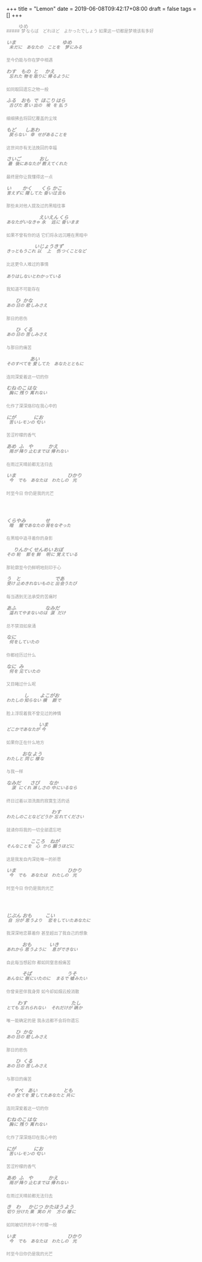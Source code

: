 +++
title = "Lemon"
date = 2019-06-08T09:42:17+08:00
draft = false
tags = []
+++
<div style="font-size:0.7rem;color:#999">
##### <ruby>梦   <rt style="font-size:0.8rem;">ゆめ</rt></ruby>ならば&emsp;どれほど&emsp;よかったでしょう 
如果这一切都是梦境该有多好

##### <ruby>未   <rt style="font-size:0.8rem;">いま</rt></ruby>だに&emsp;あなたの&emsp;ことを&emsp;<ruby>梦  <rt style="font-size:0.8rem;">ゆめ</rt></ruby>にみる
至今仍能与你在梦中相遇
##### <ruby>忘   <rt style="font-size:0.8rem;">わす</rt></ruby>れた <ruby>物   <rt style="font-size:0.8rem;">もの</rt></ruby>を <ruby>取   <rt style="font-size:0.8rem;">と</rt></ruby>りに <ruby>帰   <rt style="font-size:0.8rem;">かえ</rt></ruby>るように
如同取回遗忘之物一般
#####  <ruby>古   <rt style="font-size:0.8rem;">ふる</rt></ruby>びた <ruby>思   <rt style="font-size:0.8rem;">おも</rt></ruby>い <ruby>出   <rt style="font-size:0.8rem;">で</rt></ruby>の <ruby>埃   <rt style="font-size:0.8rem;">ほこり</rt></ruby>を <ruby>払   <rt style="font-size:0.8rem;">はら</rt></ruby>う
细细拂去将回忆覆盖的尘埃
#####  <ruby>戻   <rt style="font-size:0.8rem;">もど</rt></ruby>らない <ruby>幸   <rt style="font-size:0.8rem;">しあわ</rt></ruby>せがあることを
这世间亦有无法挽回的幸福
#####  <ruby>最後   <rt style="font-size:0.8rem;">さいご</rt></ruby>にあなたが <ruby>教   <rt style="font-size:0.8rem;">おし</rt></ruby>えてくれた
最终是你让我懂得这一点
#####  <ruby>言   <rt style="font-size:0.8rem;">い</rt></ruby>えずに <ruby>隠   <rt style="font-size:0.8rem;">かく</rt></ruby>してた <ruby>昏   <rt style="font-size:0.8rem;">くら</rt></ruby>い<ruby>过去   <rt style="font-size:0.8rem;">かこ</rt></ruby>も
那些未对他人提及过的黑暗往事
##### あなたがいなきゃ <ruby>永远   <rt style="font-size:0.8rem;">えいえん</rt></ruby>に <ruby>昏   <rt style="font-size:0.8rem;">くら</rt></ruby>いまま
如果不曾有你的话 它们将永远沉睡在黑暗中
##### きっともうこれ <ruby>以上  <rt style="font-size:0.8rem;">いじょう</rt></ruby><ruby>伤<rt style="font-size:0.8rem;">きず</rt></ruby>つくことなど
比这更令人难过的事情
##### ありはしないとわかっている
我知道不可能存在
##### あの <ruby>日   <rt style="font-size:0.8rem;">ひ</rt></ruby>の <ruby>悲   <rt style="font-size:0.8rem;">かな</rt></ruby>しみさえ
那日的悲伤
##### あの <ruby>日   <rt style="font-size:0.8rem;">ひ</rt></ruby>の <ruby>苦   <rt style="font-size:0.8rem;">くる</rt></ruby>しみさえ
与那日的痛苦
##### そのすべてを <ruby>爱   <rt style="font-size:0.8rem;">あい</rt></ruby>してた&emsp;あなたとともに
连同深爱着这一切的你
#####  <ruby>胸   <rt style="font-size:0.8rem;">むね</rt></ruby>に <ruby>残   <rt style="font-size:0.8rem;">のこ</rt></ruby>り <ruby>离   <rt style="font-size:0.8rem;">はな</rt></ruby>れない
化作了深深烙印在我心中的
#####  <ruby>苦   <rt style="font-size:0.8rem;">にが</rt></ruby>いレモンの <ruby>匂   <rt style="font-size:0.8rem;">にお</rt></ruby>い
苦涩柠檬的香气
#####  <ruby>雨   <rt style="font-size:0.8rem;">あめ</rt></ruby>が <ruby>降   <rt style="font-size:0.8rem;">ふ</rt></ruby>り <ruby>止   <rt style="font-size:0.8rem;">や</rt></ruby>むまでは <ruby>帰   <rt style="font-size:0.8rem;">かえ</rt></ruby>れない
在雨过天晴前都无法归去
#####  <ruby>今<rt style="font-size:0.8rem;">いま</rt></ruby>&emsp;でも&emsp;あなたは&emsp;わたしの <ruby>光   <rt style="font-size:0.8rem;">ひかり</rt></ruby>
时至今日 你仍是我的光芒
<br>
<br>
<br>
<br>
#####  <ruby>暗闇   <rt style="font-size:0.8rem;">くらやみ</rt></ruby>であなたの <ruby>背   <rt style="font-size:0.8rem;">せ</rt></ruby>をなぞった
在黑暗中追寻着你的身影
##### その <ruby>轮郭   <rt style="font-size:0.8rem;">りんかく</rt></ruby>を <ruby>鲜明   <rt style="font-size:0.8rem;">せんめい</rt></ruby>に <ruby>覚   <rt style="font-size:0.8rem;">おぼ</rt></ruby>えている
那轮廓至今仍鲜明地刻印于心
#####  <ruby>受   <rt style="font-size:0.8rem;">う</rt></ruby>け <ruby>止   <rt style="font-size:0.8rem;">と</rt></ruby>めきれないものと <ruby>出会   <rt style="font-size:0.8rem;">であ</rt></ruby>うたび
每当遇到无法承受的苦痛时
#####  <ruby>溢   <rt style="font-size:0.8rem;">あふ</rt></ruby>れてやまないのは<ruby>涙   <rt style="font-size:0.8rem;">なみだ</rt></ruby>だけ
总不禁泪如泉涌
#####  <ruby>何   <rt style="font-size:0.8rem;">なに</rt></ruby>をしていたの
你都经历过什么
#####  <ruby>何   <rt style="font-size:0.8rem;">なに</rt></ruby>を <ruby>见   <rt style="font-size:0.8rem;">み</rt></ruby>ていたの
又目睹过什么呢
##### わたしの <ruby>知   <rt style="font-size:0.8rem;">し</rt></ruby>らない <ruby>横颜   <rt style="font-size:0.8rem;">よこがお</rt></ruby>で
脸上浮现着我不曾见过的神情
##### どこかであなたが <ruby>今   <rt style="font-size:0.8rem;">いま</rt></ruby>
如果你正在什么地方
##### わたしと <ruby>同   <rt style="font-size:0.8rem;">おな</rt></ruby>じ <ruby>様   <rt style="font-size:0.8rem;">よう</rt></ruby>な
与我一样
#####  <ruby>涙   <rt style="font-size:0.8rem;">なみだ</rt></ruby>にくれ  <ruby>淋   <rt style="font-size:0.8rem;">さび</rt></ruby>しさの <ruby>中   <rt style="font-size:0.8rem;">なか</rt></ruby>にいるなら
终日过着以泪洗面的寂寞生活的话
##### わたしのことなどどうか  <ruby>忘   <rt style="font-size:0.8rem;">わす</rt></ruby>れてください
就请你将我的一切全部遗忘吧
##### そんなことを <ruby>心   <rt style="font-size:0.8rem;">こころ</rt></ruby>から <ruby>願   <rt style="font-size:0.8rem;">ねが</rt></ruby>うほどに
这是我发自内深处唯一的祈愿
#####  <ruby>今   <rt style="font-size:0.8rem;">いま</rt></ruby>&emsp;でも&emsp;あなたは&emsp;わたしの <ruby>光   <rt style="font-size:0.8rem;">ひかり</rt></ruby>
时至今日 你仍是我的光芒
<br>
<br>
<br>
<br>
##### <ruby>自分<rt style="font-size:0.8rem;">じぶん</rt></ruby>が <ruby>思   <rt style="font-size:0.8rem;">おも</rt></ruby>うより  &emsp;<ruby>恋   <rt style="font-size:0.8rem;">こい</rt></ruby>をしていたあなたに
我深深地恋慕着你 甚至超出了我自己的想象
##### あれから <ruby>思   <rt style="font-size:0.8rem;">おも</rt></ruby>うように   &emsp;<ruby>息   <rt style="font-size:0.8rem;">いき</rt></ruby>ができない
自此每当想起你 都如同窒息般痛苦
##### あんなに <ruby>侧   <rt style="font-size:0.8rem;">そば</rt></ruby>にいたのに &emsp;まるで <ruby>嘘   <rt style="font-size:0.8rem;">うそ</rt></ruby>みたい
你曾亲密伴我身旁 如今却如烟云般消散
##### とても <ruby>忘   <rt style="font-size:0.8rem;">わす</rt></ruby>れられない &emsp;それだけが <ruby>确   <rt style="font-size:0.8rem;">たし</rt></ruby>か
唯一能确定的是 我永远都不会将你遗忘
##### あの <ruby>日   <rt style="font-size:0.8rem;">ひ</rt></ruby>の <ruby>悲   <rt style="font-size:0.8rem;">かな</rt></ruby>しみさえ
那日的悲伤
##### あの <ruby>日   <rt style="font-size:0.8rem;">ひ</rt></ruby>の <ruby>苦   <rt style="font-size:0.8rem;">くる</rt></ruby>しみさえ
与那日的痛苦
##### その <ruby>全   <rt style="font-size:0.8rem;">すべ</rt></ruby>てを <ruby>爱   <rt style="font-size:0.8rem;">あい</rt></ruby>してたあなたと <ruby>共   <rt style="font-size:0.8rem;">とも</rt></ruby>に
连同深爱着这一切的你
#####  <ruby>胸   <rt style="font-size:0.8rem;">むね</rt></ruby>に <ruby>残   <rt style="font-size:0.8rem;">のこ</rt></ruby>り <ruby>离   <rt style="font-size:0.8rem;">はな</rt></ruby>れない
化作了深深烙印在我心中的
#####  <ruby>苦   <rt style="font-size:0.8rem;">にが</rt></ruby>いレモンの <ruby>匂   <rt style="font-size:0.8rem;">にお</rt></ruby>い
苦涩柠檬的香气
#####  <ruby>雨   <rt style="font-size:0.8rem;">あめ</rt></ruby>が <ruby>降   <rt style="font-size:0.8rem;">ふ</rt></ruby>り <ruby>止   <rt style="font-size:0.8rem;">や</rt></ruby>むまでは <ruby>帰   <rt style="font-size:0.8rem;">かえ</rt></ruby>れない
在雨过天晴前都无法归去
#####  <ruby>切   <rt style="font-size:0.8rem;">き</rt></ruby>り <ruby>分   <rt style="font-size:0.8rem;">わ</rt></ruby>けた <ruby>果実   <rt style="font-size:0.8rem;">かじつ</rt></ruby>の <ruby>片方   <rt style="font-size:0.8rem;">かたほう</rt></ruby>の <ruby>様   <rt style="font-size:0.8rem;">よう</rt></ruby>に
如同被切开的半个柠檬一般
#####  <ruby>今<rt style="font-size:0.8rem;">いま</rt></ruby>&emsp;でも&emsp;あなたは&emsp;わたしの <ruby>光   <rt style="font-size:0.8rem;">ひかり</rt></ruby>
时至今日你仍是我的光芒
